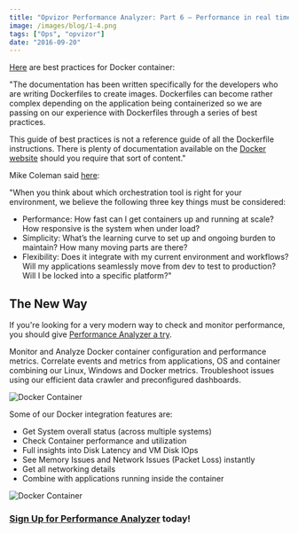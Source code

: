 ```yaml
---
title: "Opvizor Performance Analyzer: Part 6 – Performance in real time for Docker Container"
image: /images/blog/1-4.png
tags: ["Ops", "opvizor"]
date: "2016-09-20"
---
```


[Here](http://docs.projectatomic.io/container-best-practices/) are best practices for Docker container:

"The documentation has been written specifically for the developers who are writing Dockerfiles to create images. Dockerfiles can become rather complex depending on the application being containerized so we are passing on our experience with Dockerfiles through a series of best practices.

This guide of best practices is not a reference guide of all the Dockerfile instructions. There is plenty of documentation available on the [Docker website](https://www.docker.com/) should you require that sort of content."

Mike Coleman said [here](https://blog.docker.com/2016/03/swarmweek-docker-swarm-exceeds-kubernetes-scale/):

"When you think about which orchestration tool is right for your environment, we believe the following three key things must be considered:

- Performance: How fast can I get containers up and running at scale? How responsive is the system when under load?
- Simplicity: What’s the learning curve to set up and ongoing burden to maintain? How many moving parts are there?
- Flexibility: Does it integrate with my current environment and workflows? Will my applications seamlessly move from dev to test to production? Will I be locked into a specific platform?"

## The New Way

If you're looking for a very modern way to check and monitor performance, you should give [Performance Analyzer a try](http://try.opvizor.com/perfanalyzer/). 

Monitor and Analyze Docker container configuration and performance metrics. Correlate events and metrics from applications, OS and container combining our Linux, Windows and Docker metrics. Troubleshoot issues using our efficient data crawler and preconfigured dashboards.

![Docker Container](/images/blog/1-4.png)

Some of our Docker integration features are:

- Get System overall status (across multiple systems)
- Check Container performance and utilization
- Full insights into Disk Latency and VM Disk IOps
- See Memory Issues and Network Issues (Packet Loss) instantly
- Get all networking details
- Combine with applications running inside the container

![Docker Container](/images/blog/2-4.png)

### [Sign Up for Performance Analyzer](http://try.opvizor.com/perfanalyzer/) today!
